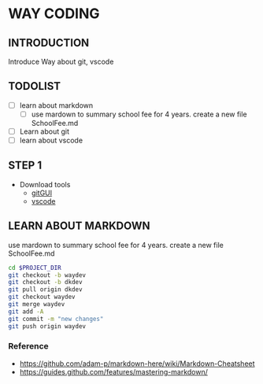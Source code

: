 # WAY CODING

## INTRODUCTION

Introduce Way about git, vscode

## TODOLIST

- [ ] learn about markdown
  - [ ] use mardown to summary school fee for 4 years. create a new file SchoolFee.md
- [ ] Learn about git
- [ ] learn about vscode

## STEP 1

- Download tools
  - [gitGUI](https://git-scm.com/downloads)
  - [vscode](https://code.visualstudio.com/download)

## LEARN ABOUT MARKDOWN

use mardown to summary school fee for 4 years. create a new file SchoolFee.md

```bash
cd $PROJECT_DIR
git checkout -b waydev
git checkout -b dkdev
git pull origin dkdev
git checkout waydev
git merge waydev
git add -A
git commit -m "new changes"
git push origin waydev
```

### Reference

- https://github.com/adam-p/markdown-here/wiki/Markdown-Cheatsheet
- https://guides.github.com/features/mastering-markdown/